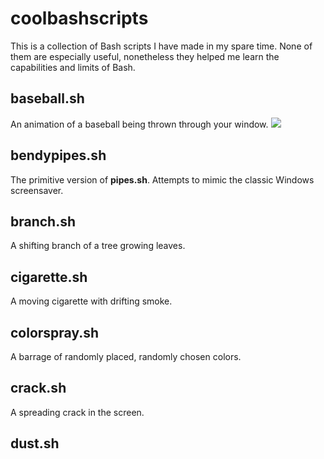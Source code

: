 # coolbashscripts

This is a collection of Bash scripts I have made in my spare time. 
None of them are especially useful, nonetheless they helped me learn
the capabilities and limits of Bash.



## baseball.sh

An animation of a baseball being thrown through your window.
![](https://gfycat.com/amusinghideousizuthrush.gif)

## bendypipes.sh

The primitive version of **pipes.sh**. Attempts to mimic the classic Windows screensaver.
![]()

## branch.sh

A shifting branch of a tree growing leaves.
![]()

## cigarette.sh

A moving cigarette with drifting smoke.
![]()

## colorspray.sh

A barrage of randomly placed, randomly chosen colors.
![]()

## crack.sh

A spreading crack in the screen.
![]()

## dust.sh








